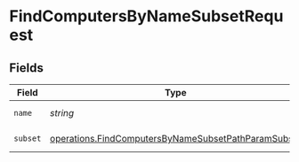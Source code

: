 # FindComputersByNameSubsetRequest


## Fields

| Field                                                                                                                             | Type                                                                                                                              | Required                                                                                                                          | Description                                                                                                                       |
| --------------------------------------------------------------------------------------------------------------------------------- | --------------------------------------------------------------------------------------------------------------------------------- | --------------------------------------------------------------------------------------------------------------------------------- | --------------------------------------------------------------------------------------------------------------------------------- |
| `name`                                                                                                                            | *string*                                                                                                                          | :heavy_check_mark:                                                                                                                | Name to filter by                                                                                                                 |
| `subset`                                                                                                                          | [operations.FindComputersByNameSubsetPathParamSubset](../../../sdk/models/operations/findcomputersbynamesubsetpathparamsubset.md) | :heavy_check_mark:                                                                                                                | Subset to filter by                                                                                                               |